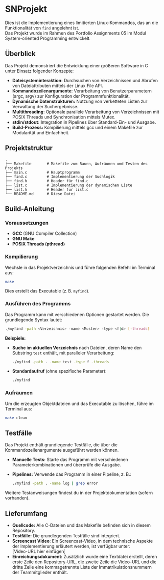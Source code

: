 # SNProjekt

Dies ist die Implementierung eines limitierten Linux-Kommandos, das an die Funktionalität von `find` angelehnt ist.  
Das Projekt wurde im Rahmen des Portfolio Assignments 05 im Modul System-oriented Programming entwickelt.

## Überblick

Das Projekt demonstriert die Entwicklung einer größeren Software in C unter Einsatz folgender Konzepte:
- **Dateisysteminteraktion:** Durchsuchen von Verzeichnissen und Abrufen von Dateiattributen mittels der Linux File API.
- **Kommandozeilenargumente:** Verarbeitung von Benutzerparametern (argc, argv) zur Konfiguration der Programmfunktionalität.
- **Dynamische Datenstrukturen:** Nutzung von verketteten Listen zur Verwaltung der Suchergebnisse.
- **Multithreading:** Optionale parallele Verarbeitung von Verzeichnissen mit POSIX Threads und Synchronisation mittels Mutex.
- **stdin/stdout:** Integration in Pipelines über Standard-Ein- und Ausgabe.
- **Build-Prozess:** Kompilierung mittels gcc und einem Makefile zur Modularität und Einfachheit.

## Projektstruktur

```
.
├── Makefile       # Makefile zum Bauen, Aufräumen und Testen des Projekts
├── main.c         # Hauptprogramm
├── find.c         # Implementierung der Suchlogik
├── find.h         # Header für find.c
├── list.c         # Implementierung der dynamischen Liste
├── list.h         # Header für list.c
└── README.md      # Diese Datei
```

## Build-Anleitung

### Voraussetzungen

- **GCC** (GNU Compiler Collection)
- **GNU Make**
- **POSIX Threads (pthread)**

### Kompilierung

Wechsle in das Projektverzeichnis und führe folgenden Befehl im Terminal aus:

```bash
make
```

Dies erstellt das Executable (z. B. `myfind`).

### Ausführen des Programms

Das Programm kann mit verschiedenen Optionen gestartet werden. Die grundlegende Syntax lautet:

```bash
./myfind -path <Verzeichnis> -name <Muster> -type <f|d> [-threads]
```

**Beispiele:**

- **Suche im aktuellen Verzeichnis** nach Dateien, deren Name den Substring `test` enthält, mit paralleler Verarbeitung:

  ```bash
  ./myfind -path . -name test -type f -threads
  ```

- **Standardaufruf** (ohne spezifische Parameter):

  ```bash
  ./myfind
  ```

### Aufräumen

Um die erzeugten Objektdateien und das Executable zu löschen, führe im Terminal aus:

```bash
make clean
```

## Testfälle

Das Projekt enthält grundlegende Testfälle, die über die Kommandozeilenargumente ausgeführt werden können.
- **Manuelle Tests:** Starte das Programm mit verschiedenen Parameterkombinationen und überprüfe die Ausgabe.
- **Pipelines:** Verwende das Programm in einer Pipeline, z. B.:

  ```bash
  ./myfind -path . -name log | grep error
  ```

Weitere Testanweisungen findest du in der Projektdokumentation (sofern vorhanden).

## Lieferumfang

- **Quellcode:** Alle C-Dateien und das Makefile befinden sich in diesem Repository.
- **Testfälle:** Die grundlegenden Testfälle sind integriert.
- **Screencast Video:** Ein Screencast-Video, in dem technische Aspekte der Implementierung erläutert werden, ist verfügbar unter:  
  [Video-URL hier einfügen]
- **Einreichungsdokument:** Zusätzlich wurde eine Textdatei erstellt, deren erste Zeile den Repository-URL, die zweite Zeile die Video-URL und die dritte Zeile eine kommagetrennte Liste der Immatrikulationsnummern der Teammitglieder enthält.


